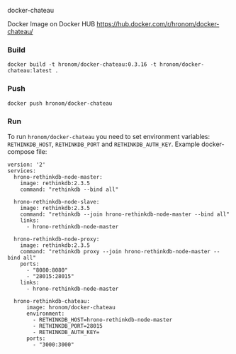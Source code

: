 docker-chateau

Docker Image on Docker HUB https://hub.docker.com/r/hronom/docker-chateau/

### Build
```
docker build -t hronom/docker-chateau:0.3.16 -t hronom/docker-chateau:latest .
```

### Push
```
docker push hronom/docker-chateau
```

### Run
To run `hronom/docker-chateau` you need to set environment variables: `RETHINKDB_HOST`, `RETHINKDB_PORT` and `RETHINKDB_AUTH_KEY`.
Example docker-compose file:
```
version: '2'
services:
  hrono-rethinkdb-node-master:
    image: rethinkdb:2.3.5
    command: "rethinkdb --bind all"

  hrono-rethinkdb-node-slave:
    image: rethinkdb:2.3.5
    command: "rethinkdb --join hrono-rethinkdb-node-master --bind all"
    links:
      - hrono-rethinkdb-node-master

  hrono-rethinkdb-node-proxy:
    image: rethinkdb:2.3.5
    command: "rethinkdb proxy --join hrono-rethinkdb-node-master --bind all"
    ports:
      - "8080:8080"
      - "28015:28015"
    links:
      - hrono-rethinkdb-node-master

  hrono-rethinkdb-chateau:
      image: hronom/docker-chateau
      environment:
        - RETHINKDB_HOST=hrono-rethinkdb-node-master
        - RETHINKDB_PORT=28015
        - RETHINKDB_AUTH_KEY=
      ports:
        - "3000:3000"
```
